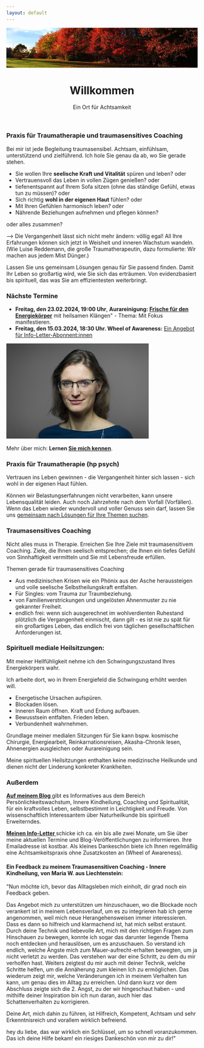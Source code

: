 ```yaml
---
layout: default
---
```

<img src="assets/images/blog-banner-herbst-wald.png" alt="" style="max-width:100%"/>


<header>
	<h1>Willkommen</h1>
	<p>Ein Ort für Achtsamkeit</p>
</header>


### Praxis für Traumatherapie und traumasensitives Coaching 
Bei mir ist jede Begleitung traumasensibel. Achtsam, einfühlsam, unterstützend und zielführend. Ich hole Sie genau da ab, wo Sie gerade stehen.  

- Sie wollen Ihre **seelische Kraft und Vitalität** spüren und leben? oder
- Vertrauensvoll das Leben in vollen Zügen genießen? oder
- tiefenentspannt auf Ihrem Sofa sitzen (ohne das ständige Gefühl, etwas tun zu müssen)? oder
- Sich richtig **wohl in der eigenen Haut** fühlen? oder
- Mit Ihren Gefühlen harmonisch leben? oder
- Nährende Beziehungen aufnehmen und pflegen können? 

oder alles zusammen? 

--> Die Vergangenheit lässt sich nicht mehr ändern: völlig egal! All Ihre Erfahrungen können sich jetzt in Weisheit und inneren Wachstum wandeln. (Wie Luise Reddemann, die große Traumatherapeutin, dazu formulierte: Wir machen aus jedem Mist Dünger.)

Lassen Sie uns gemeinsam Lösungen genau für Sie passend finden. Damit Ihr Leben so großartig wird, wie Sie sich das erträumen. Von evidenzbasiert bis spirituell, das was Sie am effizientesten weiterbringt. 

### Nächste Termine
- **Freitag, den 23.02.2024, 19:00 Uhr**, **Aurareinigung: [Frische für den Energiekörper](/2023/02/10/Gruppenabende-Meditationsreisen)** mit heilsamen Klängen" - Thema: Mit Fokus manifestieren. 
- **Freitag, den 15.03.2024, 18:30 Uhr. Wheel of Awareness:** [Ein Angebot für Info-Letter-Abonnent:innen](/2021/04/21/Landingspage-Newsletteranmeldung.html)

 ![Jaymaleh](/assets/about-Portrait2.jpg)

Mehr über mich: <strong>Lernen <a href="/about/">Sie mich kennen</a></strong>.

### Praxis für Traumatherapie (hp psych)
Vertrauen ins Leben gewinnen - die Vergangenheit hinter sich lassen - sich wohl in der eigenen Haut fühlen. 

Können wir Belastungserfahrungen nicht verarbeiten, kann unsere Lebensqualität leiden. Auch noch Jahrzehnte nach dem Vorfall (Vorfällen). Wenn das Leben wieder wundervoll und voller Genuss sein darf, lassen Sie uns [gemeinsam nach Lösungen für Ihre Themen suchen](/2023/02/09/Traumatherapie-in-Berlin.html). 

### Traumasensitives Coaching
Nicht alles muss in Therapie. Erreichen Sie Ihre Ziele mit traumasensitivem Coaching. Ziele, die Ihnen seelisch entsprechen; die Ihnen ein tiefes Gefühl von Sinnhaftigkeit vermitteln und Sie mit Lebensfreude erfüllen. 

Themen gerade für traumasensitives Coaching 
- Aus medizinischen Krisen wie ein Phönix aus der Asche heraussteigen und volle seelische Selbstheilungskraft entfalten.  
- Für Singles: vom Trauma zur Traumbeziehung.
- von Familienverstrickungen und ungelösten Ahnenmuster zu nie gekannter Freiheit.
- endlich frei: wenn sich ausgerechnet im wohlverdienten Ruhestand plötzlich die Vergangenheit einmischt, dann gilt - es ist nie zu spät für ein großartiges Leben, das endlich frei von täglichen gesellschaftlichen Anforderungen ist. 

### Spirituell mediale Heilsitzungen:
Mit meiner Hellfühligkeit nehme ich den Schwingungszustand Ihres Energiekörpers wahr. 

Ich arbeite dort, wo in Ihrem Energiefeld die Schwingung erhöht werden will. 

- Energetische Ursachen aufspüren.
- Blockaden lösen.
- Inneren Raum öffnen. Kraft und Erdung aufbauen.
- Bewusstsein entfalten. Frieden leben. 
- Verbundenheit wahrnehmen.
  
Grundlage meiner medialen Sitzungen für Sie kann bspw. kosmische Chirurgie, Energiearbeit, Reinkarnationsreisen, Akasha-Chronik lesen, Ahnenergien ausgleichen oder Aurareinigung sein. 

Meine spirituellen Heilsitzungen enthalten keine medizinsche Heilkunde und dienen nicht der Linderung konkreter Krankheiten.  


### Außerdem
 <p><strong><a href="/blog.html">Auf meinem Blog </a></strong> gibt es Informatives aus dem Bereich Persönlichkeitswachstum, Innere Kindheilung, Coaching und Spiritualität, für ein kraftvolles Leben, selbstbestimmt in Leichtigkeit und Freude. Von wissenschaftlich Interessantem über Naturheilkunde bis spirituell Erweiterndes.
	</p>
	

<p><strong><a href="/2021/04/21/Landingspage-Newsletteranmeldung.html"> Meinen Info-Letter </a></strong>  schicke ich ca. ein bis alle zwei Monate, um Sie über meine aktuellen Termine und Blog-Veröffentlichungen zu informieren. Ihre Emailadresse ist kostbar. Als kleines Dankeschön biete ich Ihnen regelmäßig eine Achtsamkeitspraxis ohne Zusatzkosten an (Wheel of Awareness). </p>
	
<p>
<h4>Ein Feedback zu meinem Traumasensitiven Coaching - Innere Kindheilung, von Maria W. aus Liechtenstein: </h4>

<p>"Nun möchte ich, bevor das Alltagsleben mich einholt, dir grad noch ein
Feedback geben.</p> 

<p>Das Angebot mich zu unterstützen um hinzuschauen, wo die
Blockade noch verankert ist in meinem Lebensverlauf, um es zu integrieren
hab ich gerne angenommen, weil mich neue Herangehensweisen immer
interessieren. Dass es dann so hilfreich und klarmachend ist, hat mich
selbst erstaunt. Durch deine Technik und liebevolle Art, mich mit den
richtigen Fragen zum Hinschauen zu bewegen, konnte ich sogar das darunter
liegende Thema noch entdecken und herauslösen, um es anzuschauen. So
verstand ich endlich, welche Ängste mich zum Mauer-aufrecht-erhalten
bewegten, um ja nicht verletzt zu werden. Das verstehen war der eine
Schritt, zu dem du mir verholfen hast. Weiters zeigtest du mir auch mit
deiner Technik, welche Schritte helfen, um die Annäherung zum kleinen Ich
zu ermöglichen. Das wiederum zeigt mir, welche Veränderungen ich in
meinem Verhalten tun kann, um genau dies im Alltag zu erreichen. Und dann
kurz vor dem Abschluss zeigte sich die 2. Angst, zu der wir hingeschaut
haben - und mithilfe deiner Inspiration bin ich nun daran, auch hier das
Schattenverhalten zu korrigieren.</p> 

<p>Deine Art, mich dahin zu führen, ist Hilfreich, Kompetent, Achtsam und
sehr Erkenntnisreich und vorallem wirklich befreiend.</p> 

<p>hey du liebe, das war wirklich ein Schlüssel, um so schnell
voranzukommen. Das ich deine Hilfe bekam! ein riesiges Dankeschön von
mir zu dir!"</p> 

